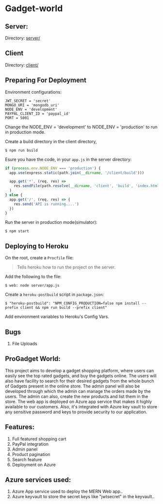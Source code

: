 # Gadget-world

## Server:

Directory: [server/](/server/)

## Client

Directory: [client/](/client/)

## Preparing For Deployment

Environment configurations:

```env
JWT_SECRET = 'secret'
MONGO_URI = 'mongodb_uri'
NODE_ENV = 'development'
PAYPAL_CLIENT_ID = 'paypal_id'
PORT = 5001
```

Change the NODE_ENV = 'development' to NODE_ENV = 'production' to run in production mode.

Create a build directory in the client directory,

    $ npm run build

Esure you have the code, in your `app.js` in the server directory:

```js
if (process.env.NODE_ENV === 'production') {
  app.use(express.static(path.join(__dirname, '/client/build')))

  app.get('*', (req, res) =>
    res.sendFile(path.resolve(__dirname, 'client', 'build', 'index.html'))
  )
} else {
  app.get('/', (req, res) => {
    res.send('API is running....')
  })
}
```

Run the server in production mode(simulator):

    $ npm start

## Deploying to Heroku

On the root, create a `Procfile` file:

>Tells heroku how to run the project on the server.

Add the following to the file:

    $ web: node server/app.js

Create a `heroku-postbuild` script in `package.json`:

    $ "heroku-postbuild": "NPM_CONFIG_PRODUCTION=false npm install --prefix client && npm run build --prefix client"

Add environment variables to Heroku's Config Vars.

## Bugs

1. File Uploads

## ProGadget World:
This project aims to develop a gadget shopping platform, where users can easily see the top rated gadgets, and buy the gadgets online. The users will also have facility to search for their desired gadgets from the whole bunch of Gadgets present in the online store. The admin panel will also be developed through which the admin can manage the orders made by the users. The admin can also, create the new products and list them in the store. The web app is deployed on Azure app service that makes it highly available to our customers. Also, it's integrated with Azure key vault to store any sensitive password and keys to provide security to our application.

## Features:
1. Full featured shopping cart
2. PayPal integration
3. Admin panel
4. Product pagination
5. Search feature
6. Deployment on Azure

## Azure services used:
1. Azure App service used to deploy the MERN Web app..
2. Azure keyvault to store the secret keys like "jwtsecret" in the keyvault..